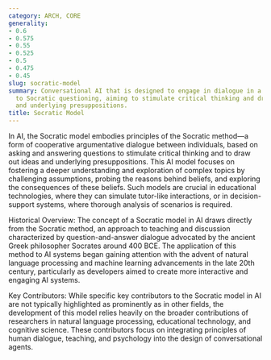 ```yaml
---
category: ARCH, CORE
generality:
- 0.6
- 0.575
- 0.55
- 0.525
- 0.5
- 0.475
- 0.45
slug: socratic-model
summary: Conversational AI that is designed to engage in dialogue in a manner akin
  to Socratic questioning, aiming to stimulate critical thinking and draw out ideas
  and underlying presuppositions.
title: Socratic Model
---
```


In AI, the Socratic model embodies principles of the Socratic method—a form of cooperative argumentative dialogue between individuals, based on asking and answering questions to stimulate critical thinking and to draw out ideas and underlying presuppositions. This AI model focuses on fostering a deeper understanding and exploration of complex topics by challenging assumptions, probing the reasons behind beliefs, and exploring the consequences of these beliefs. Such models are crucial in educational technologies, where they can simulate tutor-like interactions, or in decision-support systems, where thorough analysis of scenarios is required.

Historical Overview: The concept of a Socratic model in AI draws directly from the Socratic method, an approach to teaching and discussion characterized by question-and-answer dialogue advocated by the ancient Greek philosopher Socrates around 400 BCE. The application of this method to AI systems began gaining attention with the advent of natural language processing and machine learning advancements in the late 20th century, particularly as developers aimed to create more interactive and engaging AI systems.

Key Contributors: While specific key contributors to the Socratic model in AI are not typically highlighted as prominently as in other fields, the development of this model relies heavily on the broader contributions of researchers in natural language processing, educational technology, and cognitive science. These contributors focus on integrating principles of human dialogue, teaching, and psychology into the design of conversational agents.